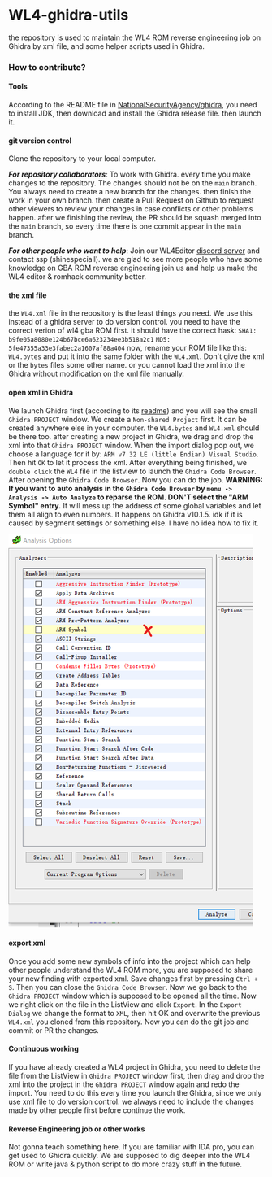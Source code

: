 # WL4-ghidra-utils
the repository is used to maintain the WL4 ROM reverse engineering job on Ghidra by xml file, and some helper scripts used in Ghidra.

### How to contribute? 
#### Tools
According to the README file in [NationalSecurityAgency/ghidra](https://github.com/NationalSecurityAgency/ghidra), you need to install JDK, then download and install the Ghidra release file. then launch it.

#### git version control
Clone the repository to your local computer.

***For repository collaborators***: To work with Ghidra. every time you make changes to the repository. The changes should not be on the `main` branch. You always need to create a new branch for the changes. then finish the work in your own branch. then create a Pull Request on Github to request other viewers to review your changes in case conflicts or other problems happen. after we finishing the review, the PR should be squash merged into the `main` branch, so every time there is one commit appear in the `main` branch.

***For other people who want to help***: Join our WL4Editor [discord server](https://discord.gg/EQ6JhvP) and contact ssp (shinespeciall). we are glad to see more people who have some knowledge on GBA ROM reverse engineering join us and help us make the WL4 editor & romhack community better.

#### the xml file
the `WL4.xml` file in the repository is the least things you need. We use this instead of a ghidra server to do version control.
you need to have the correct verion of wl4 gba ROM first. it should have the correct hask:
`SHA1: b9fe05a8080e124b67bce6a623234ee3b518a2c1`
`MD5: 5fe47355a33e3fabec2a1607af88a404`
now, rename your ROM file like this: `WL4.bytes` and put it into the same folder with the `WL4.xml`. Don't give the xml or the `bytes` files some other name. or you cannot load the xml into the Ghidra without modification on the xml file manually.

#### open xml in Ghidra
We launch Ghidra first (according to its [readme](https://github.com/NationalSecurityAgency/ghidra)) and you will see the small `Ghidra PROJECT` window. We create a `Non-shared Project` first. It can be created anywhere else in your computer. the `WL4.bytes` and `WL4.xml` should be there too.
after creating a new project in Ghidra, we drag and drop the xml into that `Ghidra PROJECT` window. When the import dialog pop out, we choose a language for it by: `ARM v7 32 LE (little Endian) Visual Studio`. Then hit `OK` to let it process the xml. After everything being finished, we `double click` the `WL4` file in the listview to launch the `Ghidra Code Browser`.
After opening the `Ghidra Code Browser`. Now you can do the job. **WARNING: If you want to auto analysis in the `Ghidra Code Browser` by `menu -> Analysis -> Auto Analyze` to reparse the ROM. DON'T select the "ARM Symbol" entry.** It will mess up the address of some global variables and let them all align to even numbers. It happens on Ghidra v10.1.5. idk if it is caused by segment settings or something else. I have no idea how to fix it.

![WL4Editor sample image](images/DONTLetGhidraToAnalyzeARMSymbol.png)

#### export xml
Once you add some new symbols of info into the project which can help other people understand the WL4 ROM more, you are supposed to share your new finding with exported xml. Save changes first by pressing `Ctrl + S`. Then you can close the `Ghidra Code Browser`. Now we go back to the `Ghidra PROJECT` window which is supposed to be opened all the time. Now we right click on the file in the ListView and click `Export`. In the `Export Dialog` we change the format to `XML`, then hit OK and overwrite the previous `WL4.xml` you cloned from this repository.
Now you can do the git job and commit or PR the changes.

#### Continuous working
If you have already created a WL4 project in Ghidra, you need to delete the file from the ListView in `Ghidra PROJECT` window first, then drag and drop the xml into the project in the `Ghidra PROJECT` window again and redo the import. You need to do this every time you launch the Ghidra, since we only use xml file to do version control. we always need to include the changes made by other people first before continue the work.

#### Reverse Engineering job or other works
Not gonna teach something here. If you are familiar with IDA pro, you can get used to Ghidra quickly. We are supposed to dig deeper into the WL4 ROM or write java & python script to do more crazy stuff in the future.
